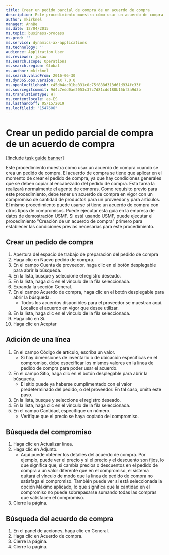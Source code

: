 ```yaml
---
title: Crear un pedido parcial de compra de un acuerdo de compra
description: Este procedimiento muestra cómo usar un acuerdo de compra cuando se crea un pedido de compra.
author: mkirknel
manager: AnnBe
ms.date: 12/04/2015
ms.topic: business-process
ms.prod: ''
ms.service: dynamics-ax-applications
ms.technology: ''
audience: Application User
ms.reviewer: josaw
ms.search.scope: Operations
ms.search.region: Global
ms.author: mkirknel
ms.search.validFrom: 2016-06-30
ms.dyn365.ops.version: AX 7.0.0
ms.openlocfilehash: c45db4ac01be831c0c75f888d313d61d934fc33f
ms.sourcegitcommit: 9d4c7edd0ae2053c37c7d81cdd180b16bf3a9d3b
ms.translationtype: HT
ms.contentlocale: es-ES
ms.lasthandoff: 05/15/2019
ms.locfileid: "1547606"
---
```

# <a name="create-a-purchase-release-order-from-a-purchase-agreement"></a>Crear un pedido parcial de compra de un acuerdo de compra

[!include [task guide banner](../../includes/task-guide-banner.md)]

Este procedimiento muestra cómo usar un acuerdo de compra cuando se crea un pedido de compra. El acuerdo de compra se tiene que aplicar en el momento de crear el pedido de compra, ya que hay condiciones generales que se deben copiar al encabezado del pedido de compra. Esta tarea la realizará normalmente el agente de compras. Como requisito previo para este procedimiento, debe tener un acuerdo de compra en vigor con un compromiso de cantidad de productos para un proveedor y para artículos. El mismo procedimiento puede usarse si tiene un acuerdo de compra con otros tipos de compromisos. Puede ejecutar esta guía en la empresa de datos de demostración USMF. Si está usando USMF, puede ejecutar el procedimiento "Creación de un acuerdo de compra" primero para establecer las condiciones previas necesarias para este procedimiento.


## <a name="create-a-purchase-order"></a>Crear un pedido de compra
1. Apertura del espacio de trabajo de preparación del pedido de compra
2. Haga clic en Nuevo pedido de compra.
3. En el campo Cuenta de proveedor, haga clic en el botón desplegable para abrir la búsqueda.
4. En la lista, busque y seleccione el registro deseado.
5. En la lista, haga clic en el vínculo de la fila seleccionada.
6. Expanda la sección General.
7. En el campo Acuerdo de compra, haga clic en el botón desplegable para abrir la búsqueda.
    * Todos los acuerdos disponibles para el proveedor se muestran aquí. Localice el acuerdo en vigor que desee utilizar.  
8. En la lista, haga clic en el vínculo de la fila seleccionada.
9. Haga clic en Sí.
10. Haga clic en Aceptar

## <a name="add-a-line"></a>Adición de una línea
1. En el campo Código de artículo, escriba un valor.
    * Si hay dimensiones de inventario o de ubicación específicas en el compromiso, debe especificar los mismos valores en la línea de pedido de compra para poder usar el acuerdo.  
2. En el campo Sitio, haga clic en el botón desplegable para abrir la búsqueda.
    * El sitio puede ya haberse cumplimentado con el valor predeterminado del pedido, o del proveedor. En tal caso, omita este paso.  
3. En la lista, busque y seleccione el registro deseado.
4. En la lista, haga clic en el vínculo de la fila seleccionada.
5. En el campo Cantidad, especifique un número.
    * Verifique que el precio se haya copiado del compromiso.  

## <a name="look-up-the-commitment"></a>Búsqueda del compromiso
1. Haga clic en Actualizar línea.
2. Haga clic en Adjunto.
    * Aquí puede obtener los detalles del acuerdo de compra. Por ejemplo, puede ver el precio y si el precio y el descuento son fijos, lo que significa que, si cambia precios o descuentos en el pedido de compra a un valor diferente que en el compromiso, el sistema quitará el vínculo de modo que la línea de pedido de compra no satisfaga el compromiso. También puede ver si está seleccionada la opción Máximo aplicado, lo que significa que la cantidad en el compromiso no puede sobrepasarse sumando todas las compras que satisfacen el compromiso.  
3. Cierre la página.

## <a name="look-up-the-purchase-agreement"></a>Búsqueda del acuerdo de compra
1. En el panel de acciones, haga clic en General.
2. Haga clic en Acuerdo de compra.
3. Cierre la página.
4. Cierre la página.

